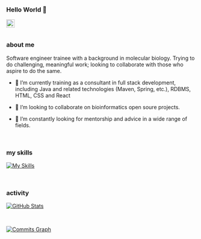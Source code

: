 ### Hello World 👋

<a href="https://www.linkedin.com/in/cordell-browne-b51429184/">
  <img align="left" alt="Abhishek's LinkedIN" width="22px" src="https://raw.githubusercontent.com/peterthehan/peterthehan/master/assets/linkedin.svg" />
</a>
<br />
<br />

### about me

Software engineer trainee with a background in molecular biology. Trying to do challenging, meaningful work; looking to collaborate with those who aspire to do the same.

- 🔭 I’m currently training as a consultant in full stack development, including Java and related technologies (Maven, Spring, etc.), RDBMS, HTML, CSS and React

- 👯 I’m looking to collaborate on bioinformatics open soure projects.

- 🤔 I’m constantly looking for mentorship and advice in a wide range of fields.

<br />

### my skills

[![My Skills](https://skillicons.dev/icons?i=java,python,r,js,maven,mysql,html,css,aws,docker,git,github,bash,vscode)](https://skillicons.dev)

<br />

### activity

<a href="http://www.github.com/cordxll"><img src="https://github-readme-stats.vercel.app/api?username=cordxll&show_icons=true&hide=&count_private=true&include_all_commits=truue&title_color=3382ed&text_color=ffffff&icon_color=facc15&bg_color=181824&hide_border=true&show_icons=true&hide_title=true&border_color=88C0D0&border_radius=20" alt="GitHub Stats" /></a>

<br />

<a href="http://www.github.com/cordxll"><img src="https://activity-graph.herokuapp.com/graph?username=cordxll&bg_color=181824&color=ffffff&line=facc15&point=ffffff&area_color=3382ed&area=true&hide_border=true&hide_title=true&radius=45" alt="Commits Graph" /></a>
<!--
**Cordxll/Cordxll** is a ✨ _special_ ✨ repository because its `README.md` (this file) appears on your GitHub profile.

Here are some ideas to get you started:

- 🔭 I’m currently working on ...
- 🌱 I’m currently learning ...
- 👯 I’m looking to collaborate on ...
- 🤔 I’m looking for help with ...
- 💬 Ask me about ...
- 📫 How to reach me: ...
- 😄 Pronouns: ...
- ⚡ Fun fact: ...
-->
